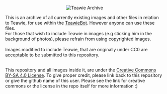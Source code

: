 <p align="center">
<picture>
<img alt="Teawie Archive" src="https://cdn.discordapp.com/attachments/379342212716036098/1068773010594615416/WL6Do99.png">
</picture>

This is an archive of all currently existing images and other files in relation to Teawie, for use within the <a href="https://github.com/getchoo/teawieBot/">TeawieBot</a>. However anyone can use these files.
<br> For those that wish to include Teawie in images (e.g sticking him in the background of photos), please refrain from using copyrighted images.</br>
<br>Images modified to include Teawie, that are originally under CC0 are acceptable to be submitted to this repository.</br>

<br>This repository and all images inside it, are under the <a href="https://creativecommons.org/licenses/by-sa/4.0/">Creative Commons BY-SA 4.0 License</a>. To give proper credit, please link back to this repository or give the github name of this user. Please see the link for creative commons or the license in the repo itself for more information :)</br>
